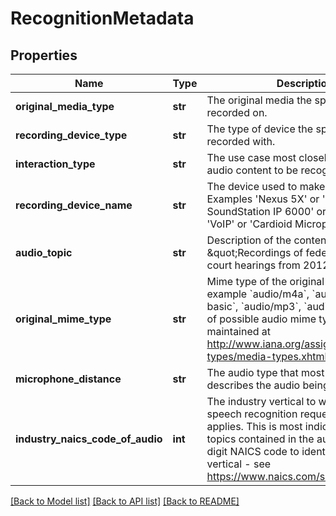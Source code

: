# RecognitionMetadata

## Properties
Name | Type | Description | Notes
------------ | ------------- | ------------- | -------------
**original_media_type** | **str** | The original media the speech was recorded on. | [optional] 
**recording_device_type** | **str** | The type of device the speech was recorded with. | [optional] 
**interaction_type** | **str** | The use case most closely describing the audio content to be recognized. | [optional] 
**recording_device_name** | **str** | The device used to make the recording.  Examples &#x27;Nexus 5X&#x27; or &#x27;Polycom SoundStation IP 6000&#x27; or &#x27;POTS&#x27; or &#x27;VoIP&#x27; or &#x27;Cardioid Microphone&#x27;. | [optional] 
**audio_topic** | **str** | Description of the content. Eg. \&quot;Recordings of federal supreme court hearings from 2012\&quot;. | [optional] 
**original_mime_type** | **str** | Mime type of the original audio file.  For example &#x60;audio/m4a&#x60;, &#x60;audio/x-alaw-basic&#x60;, &#x60;audio/mp3&#x60;, &#x60;audio/3gpp&#x60;. A list of possible audio mime types is maintained at http://www.iana.org/assignments/media-types/media-types.xhtml#audio | [optional] 
**microphone_distance** | **str** | The audio type that most closely describes the audio being recognized. | [optional] 
**industry_naics_code_of_audio** | **int** | The industry vertical to which this speech recognition request most closely applies. This is most indicative of the topics contained in the audio.  Use the 6-digit NAICS code to identify the industry vertical - see https://www.naics.com/search/. | [optional] 

[[Back to Model list]](../README.md#documentation-for-models) [[Back to API list]](../README.md#documentation-for-api-endpoints) [[Back to README]](../README.md)


